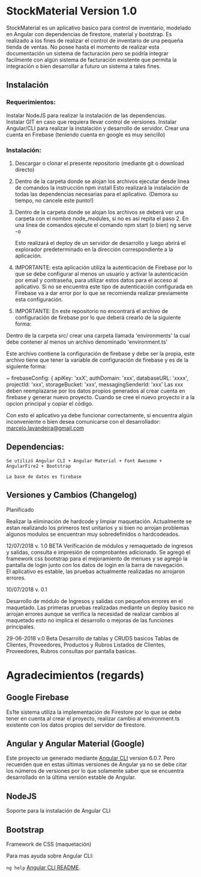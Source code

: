 # StockMaterial Version 1.0

StockMaterial es un aplicativo basico para control de inventario,  modelado en Angular
con dependencias de firestore, material y bootstrap.  Es realizado a los fines de realizar el 
control de inventario de una pequeña tienda de ventas. 
No posee hasta el momento de realizar esta documentación un sistema de facturación pero se
podría integrar facilmente con algún sistema de facturación existente que permita la integración
o bien desarrollar a futuro un sistema a tales fines.

## Instalación 

### Requerimientos:

Instalar NodeJS para realizar la instalación de las dependencias.  
Instalar GIT en caso que requiera llevar control de versiones.
Instalar Angular/CLI para realizar la instalación y desarrollo de servidor.
Crear una cuenta en Firebase (teniendo cuenta en google es muy sencillo)

### Instalación:

1. Descargar o clonar el presente repositorio (mediante git o download directo)
2. Dentro de la carpeta donde se alojan los archivos ejecutar desde linea de comandos
   la instrucción 
       npm install
   Esto realizará la instalación de todas las dependencias necesarias para el aplicativo. (Demora su tiempo,  no cancele este punto!)
3. Dentro de la carpeta donde se alojan los archivos se deberá ver una carpeta con el nombre
   node_modules,  si no es así repita el paso 2.  En una linea de comandos ejecute el comando
   npm start       (o bien)       ng serve -o

   Esto realizará el deploy de un servidor de desarrollo y luego abrirá el explorador predeterminado en la dirección correspondiente a la aplicación.

4. IMPORTANTE:   esta aplicación utiliza la autenticación de Firebase por lo que se debe configurar al menos un usuario y activar la autenticación por email y contraseña, para utilizar estos datos para el acceso al aplicativo.  Si no se encuentra este tipo de autenticación configurada en Firebase va a dar error por lo que se recomienda realizar previamente esta configuración.

5. IMPORTANTE:  En este repositorio no encontrará el archivo de configuración de firebase por lo que deberá crearlo de la siguiente forma:

Dentro de la carpeta src/  crear una carpeta llamada 'environments' la cual debe contener al menos un archivo denominado 'environment.ts'

Este archivo contiene la configuración de firebase y debe ser la propia, este archivo tiene que tener la variable de configuración de firebase y es de la siguiente forma:

~
  firebaseConfig: {
    apiKey: 'xxX',
    authDomain: 'xxx',
    databaseURL: 'xxxx',
    projectId: 'xxx',
    storageBucket: 'xxx',
    messagingSenderId: 'xxx'
Las xxx deben reemplazarse por los datos propios generados al crear cuenta en firebase y generar nuevo proyecto.  Cuando se cree el nuevo proyecto ir a la opcion principal y copiar el código.

Con esto el aplicativo ya debe funcionar correctamente,  si encuentra algún inconveniente o bien desea comunicarse con el desarrollador:  marcelo.lavandeira@gmail.com

## Dependencias:

    Se utilizó Angular CLI + Angular Material + Font Awesome + AngularFire2 + Bootstrap 

    La base de datos es firebase 

## Versiones y Cambios (Changelog)

Planificado 

Realizar la eliminación de hardcode y limpiar maquetación.  Actualmente se estan realizando los primeros test unitarios y si bien no arrojan problemas algunos modulos se encuentran muy sobredefinidos o hardcodeados.


12/07/2018 v. 1.0 BETA
Verificación de módulos y remaquetado de ingresos y salidas,  consulta e impresión de comprobantes adicionado.  Se agregó el framework css bootstrap para el mejoramiento de menues y se agregó la pantalla de login junto con los datos de login en la barra de navegación.  
El aplicativo es estable,  las pruebas actualmente realizadas no arrojaron errores.  

10/07/2018 v. 0.1

Desarrollo de módulo de Ingresos y salidas con pequeños errores en el maquetado.
Las primeras pruebas realizadas mediante un deploy basico no arrojan errores 
aunque se verifica la necesidad de realizar cambios al maquetado esto no implica el desarrollo o mejoras de las funciones principales.   

29-06-2018 v.0 Beta
Desarrollo de tablas y CRUDS basicos Tablas de Clientes, Proveedores, Productos y Rubros
Listados de Clientes, Proveedores, Rubros consultas por pantalla basicas.



# Agradecimientos (regards)

## Google Firebase 


Es1te sistema utiliza la implementación de Firestore por lo que se debe tener en cuenta al crear el proyecto,  realizar cambio al environment.ts existente con los datos propios del servidor de firestore.  

## Angular y Angular Material (Google)

Este proyecto ue generado mediante [Angular CLI](https://github.com/angular/angular-cli) version 6.0.7. 
Pero recuerden que en estas últimas versiones de Angular ya no se debe citar los números de versiones por lo que solamente saber que se encuentra desarrollado en la última versión estable de Angular.

## NodeJS

Soporte para la instalación de Angular CLI

## Bootstrap

Framework de CSS (maquetación)

Para mas ayuda sobre Angular CLI:


 `ng help` 
 [Angular CLI README](https://github.com/angular/angular-cli/blob/master/README.md).
